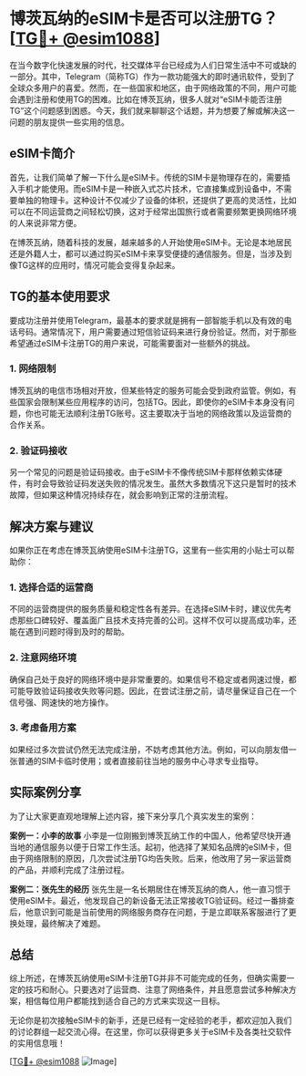 # 博茨瓦纳的eSIM卡是否可以注册TG？[[TG💪+ @esim1088](https://t.me/s/esim1088)]

在当今数字化快速发展的时代，社交媒体平台已经成为人们日常生活中不可或缺的一部分。其中，Telegram（简称TG）作为一款功能强大的即时通讯软件，受到了全球众多用户的喜爱。然而，在一些国家和地区，由于网络政策的不同，用户可能会遇到注册和使用TG的困难。比如在博茨瓦纳，很多人就对“eSIM卡能否注册TG”这个问题感到困惑。今天，我们就来聊聊这个话题，并为想要了解或解决这一问题的朋友提供一些实用的信息。

## eSIM卡简介

首先，让我们简单了解一下什么是eSIM卡。传统的SIM卡是物理存在的，需要插入手机才能使用。而eSIM卡是一种嵌入式芯片技术，它直接集成到设备中，不需要单独的物理卡。这种设计不仅减少了设备的体积，还提供了更高的灵活性，比如可以在不同运营商之间轻松切换，这对于经常出国旅行或者需要频繁更换网络环境的人来说非常方便。

在博茨瓦纳，随着科技的发展，越来越多的人开始使用eSIM卡。无论是本地居民还是外籍人士，都可以通过购买eSIM卡来享受便捷的通信服务。但是，当涉及到像TG这样的应用时，情况可能会变得复杂起来。

## TG的基本使用要求

要成功注册并使用Telegram，最基本的要求就是拥有一部智能手机以及有效的电话号码。通常情况下，用户需要通过短信验证码来进行身份验证。然而，对于那些希望通过eSIM卡注册TG的用户来说，可能需要面对一些额外的挑战。

### 1. 网络限制

博茨瓦纳的电信市场相对开放，但某些特定的服务可能会受到政府监管。例如，有些国家会限制某些应用程序的访问，包括TG。因此，即使你的eSIM卡本身没有问题，你也可能无法顺利注册TG账号。这主要取决于当地的网络政策以及运营商的合作关系。

### 2. 验证码接收

另一个常见的问题是验证码接收。由于eSIM卡不像传统SIM卡那样依赖实体硬件，有时会导致验证码发送失败的情况发生。虽然大多数情况下这只是暂时的技术故障，但如果这种情况持续存在，就会影响到正常的注册流程。

## 解决方案与建议

如果你正在考虑在博茨瓦纳使用eSIM卡注册TG，这里有一些实用的小贴士可以帮助你：

### 1. 选择合适的运营商

不同的运营商提供的服务质量和稳定性各有差异。在选择eSIM卡时，建议优先考虑那些口碑较好、覆盖面广且技术支持完善的公司。这样不仅可以提高成功率，还能在遇到问题时得到及时的帮助。

### 2. 注意网络环境

确保自己处于良好的网络环境中是非常重要的。如果信号不稳定或者网速过慢，都可能导致验证码接收失败等问题。因此，在尝试注册之前，请尽量保证自己在一个信号强、网速快的地方操作。

### 3. 考虑备用方案

如果经过多次尝试仍然无法完成注册，不妨考虑其他方法。例如，可以向朋友借一张普通的SIM卡临时使用；或者直接前往当地的服务中心寻求专业指导。

## 实际案例分享

为了让大家更直观地理解上述内容，接下来分享几个真实发生的案例：

**案例一：小李的故事**
小李是一位刚搬到博茨瓦纳工作的中国人，他希望尽快开通当地的通信服务以便于日常工作生活。起初，他选择了某知名品牌的eSIM卡，但由于网络限制的原因，几次尝试注册TG均告失败。后来，他改用了另一家运营商的产品，并顺利完成了注册过程。

**案例二：张先生的经历**
张先生是一名长期居住在博茨瓦纳的商人，他一直习惯于使用eSIM卡。最近，他发现自己的新设备无法正常接收TG验证码。经过一番排查后，他意识到可能是当前使用的网络服务商存在问题，于是立即联系客服进行了更换处理，最终解决了难题。

## 总结

综上所述，在博茨瓦纳使用eSIM卡注册TG并非不可能完成的任务，但确实需要一定的技巧和耐心。只要选对了运营商、注意了网络条件，并且愿意尝试多种解决方案，相信每位用户都能找到适合自己的方式来实现这一目标。

无论你是初次接触eSIM卡的新手，还是已经有一定经验的老手，都欢迎加入我们的讨论群组一起交流心得。在这里，你可以获得更多关于eSIM卡及各类社交软件的实用信息哦！

[[TG💪+ @esim1088](https://t.me/s/esim1088) ![Image](https://i.postimg.cc/4NQfJmqS/Snipaste-2025-05-13-00-14-12.png)]